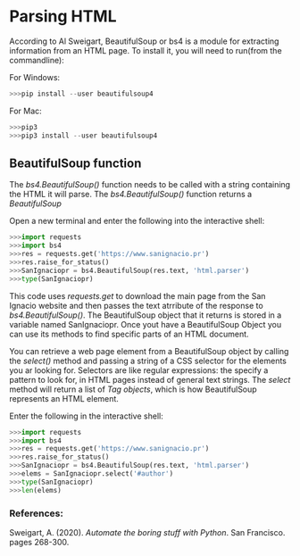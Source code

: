 # Parsing HTML
According to Al Sweigart, BeautifulSoup or bs4 is a module for extracting information from an HTML page. To install it, you will need to run(from the commandline):

For Windows:
```python
>>>pip install --user beautifulsoup4 
```
For Mac:
```python
>>>pip3 
>>>pip3 install --user beautifulsoup4 
```

## BeautifulSoup function
The *bs4.BeautifulSoup()* function needs to be called with a string containing the HTML it will parse. The *bs4.BeautifulSoup()* function returns a *BeautifulSoup* 

Open a new terminal and enter the following into the interactive shell:
```python
>>>import requests
>>>import bs4
>>>res = requests.get('https://www.sanignacio.pr')
>>>res.raise_for_status()
>>>SanIgnaciopr = bs4.BeautifulSoup(res.text, 'html.parser')
>>>type(SanIgnaciopr)
```
This code uses *requests.get* to download the main page from the San Ignacio website and then passes the text atrribute of the response to *bs4.BeautifulSoup()*. The BeautifulSoup object that it returns is stored in a variable named SanIgnaciopr. Once yout have a BeautifulSoup Object you can use its methods to find specific parts of an HTML document. 

You can retrieve a web page element from a BeautifulSoup object by calling the *select()* method and passing a string of a CSS selector for the elements you ar looking for. Selectors are like regular expressions: the specify a pattern to look for, in HTML pages instead of general text strings.  The *select* method will return a list of *Tag objects*, which is how BeautifulSoup represents an HTML element. 

Enter the following in the interactive shell:
```python
>>>import requests
>>>import bs4
>>>res = requests.get('https://www.sanignacio.pr')
>>>res.raise_for_status()
>>>SanIgnaciopr = bs4.BeautifulSoup(res.text, 'html.parser')
>>>elems = SanIgnaciopr.select('#author')
>>>type(SanIgnaciopr)
>>>len(elems)
```

### References: 
Sweigart, A. (2020). *Automate the boring stuff with Python*. San Francisco. pages 268-300.
